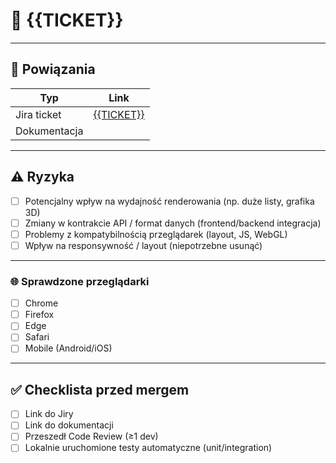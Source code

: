 # 📝 {{TICKET}}

---

## 🔗 Powiązania

| Typ          | Link |
|--------------|------|
| Jira ticket  | [{{TICKET}}](https://remedia-it.atlassian.net/browse/{{TICKET}}) |
| Dokumentacja |  |

---

## ⚠️ Ryzyka
- [ ] Potencjalny wpływ na wydajność renderowania (np. duże listy, grafika 3D)
- [ ] Zmiany w kontrakcie API / format danych (frontend/backend integracja)
- [ ] Problemy z kompatybilnością przeglądarek (layout, JS, WebGL)
- [ ] Wpływ na responsywność / layout
(niepotrzebne usunąć)
---

### 🌐 Sprawdzone przeglądarki
- [ ] Chrome
- [ ] Firefox
- [ ] Edge
- [ ] Safari
- [ ] Mobile (Android/iOS)

---

## ✅ Checklista przed mergem
- [ ] Link do Jiry
- [ ] Link do dokumentacji
- [ ] Przeszedł Code Review (≥1 dev)
- [ ] Lokalnie uruchomione testy automatyczne (unit/integration)
